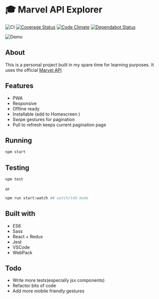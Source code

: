 # :mortar_board: Marvel API Explorer

![CI](https://github.com/iondrimba/marvel-api-explorer/workflows/CI/badge.svg)
[![Coverage Status](https://coveralls.io/repos/github/iondrimba/marvel-api-explorer/badge.svg)](https://coveralls.io/github/iondrimba/marvel-api-explorer)
[![Code Climate](https://codeclimate.com/github/iondrimba/marvel-api-explorer/badges/gpa.svg)](https://codeclimate.com/github/iondrimba/marvel-api-explorer)
[![Dependabot Status](https://api.dependabot.com/badges/status?host=github&repo=iondrimba/marvel-api-explorer)](https://dependabot.com)

![Demo](https://github.com/iondrimba/images/blob/master/marvel-demo.gif?raw=true)

## About

This is a personal project built in my spare time for learning purposes.
It uses the official [Marvel API](https://developer.marvel.com/docs)

## Features

* PWA
* Responsive
* Offline ready
* Installable (add to Homescreen )
* Swipe gestures for pagination
* Pull to refresh keeps current pagination page

## Running

```bash
npm start
```

## Testing

```bash
npm test
```

or

```bash
npm run start:watch ## watch/tdd mode
```

## Built with

* ES6
* Sass
* React + Redux
* Jest
* VSCode
* WebPack

## Todo

* Write more tests(especially jsx components)
* Refactor bits of code
* Add more mobile friendly gestures
